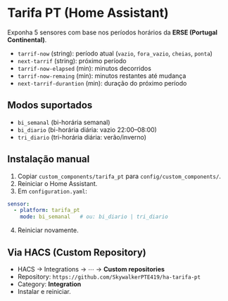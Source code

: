 # Tarifa PT (Home Assistant)

Exponha 5 sensores com base nos períodos horários da **ERSE (Portugal Continental)**.

- `tarrif-now` (string): período atual (`vazio`, `fora_vazio`, `cheias`, `ponta`)
- `next-tarrif` (string): próximo período
- `tarrif-now-elapsed` (min): minutos decorridos
- `tarrif-now-remaing` (min): minutos restantes até mudança
- `next-tarrif-durantion` (min): duração do próximo período

## Modos suportados
- `bi_semanal` (bi-horária semanal)
- `bi_diario` (bi-horária diária: vazio 22:00–08:00)
- `tri_diario` (tri-horária diária: verão/inverno)

## Instalação manual
1. Copiar `custom_components/tarifa_pt` para `config/custom_components/`.
2. Reiniciar o Home Assistant.
3. Em `configuration.yaml`:
```yaml
sensor:
  - platform: tarifa_pt
    mode: bi_semanal   # ou: bi_diario | tri_diario
```
4. Reiniciar novamente.

## Via HACS (Custom Repository)
- HACS → Integrations → ⋯ → **Custom repositories**
- Repository: `https://github.com/SkywalkerPTE419/ha-tarifa-pt`
- Category: **Integration**
- Instalar e reiniciar.
